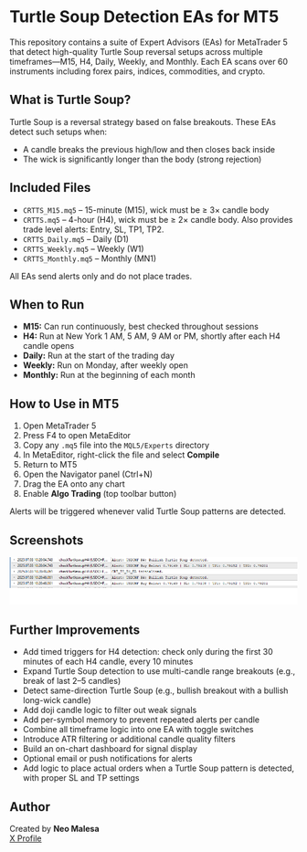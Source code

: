 # Turtle Soup Detection EAs for MT5

This repository contains a suite of Expert Advisors (EAs) for MetaTrader 5 that detect high-quality Turtle Soup reversal setups across multiple timeframes—M15, H4, Daily, Weekly, and Monthly. Each EA scans over 60 instruments including forex pairs, indices, commodities, and crypto.

## What is Turtle Soup?
Turtle Soup is a reversal strategy based on false breakouts. These EAs detect such setups when:

- A candle breaks the previous high/low and then closes back inside
- The wick is significantly longer than the body (strong rejection)

## Included Files
- `CRTTS_M15.mq5` – 15-minute (M15), wick must be ≥ 3× candle body
- `CRTTS.mq5` – 4-hour (H4), wick must be ≥ 2× candle body. Also provides trade level alerts: Entry, SL, TP1, TP2.
- `CRTTS_Daily.mq5` – Daily (D1)
- `CRTTS_Weekly.mq5` – Weekly (W1)
- `CRTTS_Monthly.mq5` – Monthly (MN1)

All EAs send alerts only and do not place trades.

## When to Run
- **M15:** Can run continuously, best checked throughout sessions
- **H4:** Run at New York 1 AM, 5 AM, 9 AM or PM, shortly after each H4 candle opens
- **Daily:** Run at the start of the trading day
- **Weekly:** Run on Monday, after weekly open
- **Monthly:** Run at the beginning of each month

## How to Use in MT5
1. Open MetaTrader 5
2. Press F4 to open MetaEditor
3. Copy any `.mq5` file into the `MQL5/Experts` directory
4. In MetaEditor, right-click the file and select **Compile**
5. Return to MT5
6. Open the Navigator panel (Ctrl+N)
7. Drag the EA onto any chart
8. Enable **Algo Trading** (top toolbar button)

Alerts will be triggered whenever valid Turtle Soup patterns are detected.

## Screenshots
![Turtle Soup Alert](screenshot.png)

## Further Improvements
- Add timed triggers for H4 detection: check only during the first 30 minutes of each H4 candle, every 10 minutes
- Expand Turtle Soup detection to use multi-candle range breakouts (e.g., break of last 2–5 candles)
- Detect same-direction Turtle Soup (e.g., bullish breakout with a bullish long-wick candle)
- Add doji candle logic to filter out weak signals
- Add per-symbol memory to prevent repeated alerts per candle
- Combine all timeframe logic into one EA with toggle switches
- Introduce ATR filtering or additional candle quality filters
- Build an on-chart dashboard for signal display
- Optional email or push notifications for alerts
- Add logic to place actual orders when a Turtle Soup pattern is detected, with proper SL and TP settings

## Author
Created by **Neo Malesa**  
[X Profile](https://www.x.com/n30dyn4m1c)
